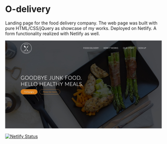 # O-delivery
Landing page for the food delivery company.
The web page was built with pure HTML/CSS/jQuery as showcase of my works. 
Deployed on Netlify. A form functionality realized with Netlify as well.

![index page](./resources/img/o-delivery.jpg)



[![Netlify Status](https://api.netlify.com/api/v1/badges/1402141b-e447-407b-9d3b-0aba505967fb/deploy-status)](https://app.netlify.com/sites/o-delivery/deploys)

